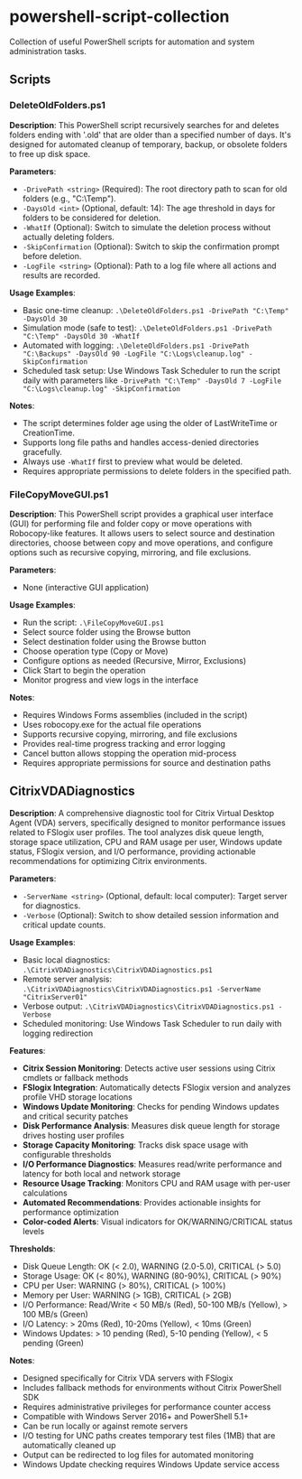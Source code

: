 # powershell-script-collection
Collection of useful PowerShell scripts for automation and system administration tasks.

## Scripts

### DeleteOldFolders.ps1

**Description**: This PowerShell script recursively searches for and deletes folders ending with '.old' that are older than a specified number of days. It's designed for automated cleanup of temporary, backup, or obsolete folders to free up disk space.

**Parameters**:
- `-DrivePath <string>` (Required): The root directory path to scan for old folders (e.g., "C:\Temp").
- `-DaysOld <int>` (Optional, default: 14): The age threshold in days for folders to be considered for deletion.
- `-WhatIf` (Optional): Switch to simulate the deletion process without actually deleting folders.
- `-SkipConfirmation` (Optional): Switch to skip the confirmation prompt before deletion.
- `-LogFile <string>` (Optional): Path to a log file where all actions and results are recorded.

**Usage Examples**:
- Basic one-time cleanup: `.\DeleteOldFolders.ps1 -DrivePath "C:\Temp" -DaysOld 30`
- Simulation mode (safe to test): `.\DeleteOldFolders.ps1 -DrivePath "C:\Temp" -DaysOld 30 -WhatIf`
- Automated with logging: `.\DeleteOldFolders.ps1 -DrivePath "C:\Backups" -DaysOld 90 -LogFile "C:\Logs\cleanup.log" -SkipConfirmation`
- Scheduled task setup: Use Windows Task Scheduler to run the script daily with parameters like `-DrivePath "C:\Temp" -DaysOld 7 -LogFile "C:\Logs\cleanup.log" -SkipConfirmation`

**Notes**:
- The script determines folder age using the older of LastWriteTime or CreationTime.
- Supports long file paths and handles access-denied directories gracefully.
- Always use `-WhatIf` first to preview what would be deleted.
- Requires appropriate permissions to delete folders in the specified path.

### FileCopyMoveGUI.ps1

**Description**: This PowerShell script provides a graphical user interface (GUI) for performing file and folder copy or move operations with Robocopy-like features. It allows users to select source and destination directories, choose between copy and move operations, and configure options such as recursive copying, mirroring, and file exclusions.

**Parameters**:
- None (interactive GUI application)

**Usage Examples**:
- Run the script: `.\FileCopyMoveGUI.ps1`
- Select source folder using the Browse button
- Select destination folder using the Browse button
- Choose operation type (Copy or Move)
- Configure options as needed (Recursive, Mirror, Exclusions)
- Click Start to begin the operation
- Monitor progress and view logs in the interface

**Notes**:
- Requires Windows Forms assemblies (included in the script)
- Uses robocopy.exe for the actual file operations
- Supports recursive copying, mirroring, and file exclusions
- Provides real-time progress tracking and error logging
- Cancel button allows stopping the operation mid-process
- Requires appropriate permissions for source and destination paths

## CitrixVDADiagnostics

**Description**: A comprehensive diagnostic tool for Citrix Virtual Desktop Agent (VDA) servers, specifically designed to monitor performance issues related to FSlogix user profiles. The tool analyzes disk queue length, storage space utilization, CPU and RAM usage per user, Windows update status, FSlogix version, and I/O performance, providing actionable recommendations for optimizing Citrix environments.

**Parameters**:
- `-ServerName <string>` (Optional, default: local computer): Target server for diagnostics.
- `-Verbose` (Optional): Switch to show detailed session information and critical update counts.

**Usage Examples**:
- Basic local diagnostics: `.\CitrixVDADiagnostics\CitrixVDADiagnostics.ps1`
- Remote server analysis: `.\CitrixVDADiagnostics\CitrixVDADiagnostics.ps1 -ServerName "CitrixServer01"`
- Verbose output: `.\CitrixVDADiagnostics\CitrixVDADiagnostics.ps1 -Verbose`
- Scheduled monitoring: Use Windows Task Scheduler to run daily with logging redirection

**Features**:
- **Citrix Session Monitoring**: Detects active user sessions using Citrix cmdlets or fallback methods
- **FSlogix Integration**: Automatically detects FSlogix version and analyzes profile VHD storage locations
- **Windows Update Monitoring**: Checks for pending Windows updates and critical security patches
- **Disk Performance Analysis**: Measures disk queue length for storage drives hosting user profiles
- **Storage Capacity Monitoring**: Tracks disk space usage with configurable thresholds
- **I/O Performance Diagnostics**: Measures read/write performance and latency for both local and network storage
- **Resource Usage Tracking**: Monitors CPU and RAM usage with per-user calculations
- **Automated Recommendations**: Provides actionable insights for performance optimization
- **Color-coded Alerts**: Visual indicators for OK/WARNING/CRITICAL status levels

**Thresholds**:
- Disk Queue Length: OK (< 2.0), WARNING (2.0-5.0), CRITICAL (> 5.0)
- Storage Usage: OK (< 80%), WARNING (80-90%), CRITICAL (> 90%)
- CPU per User: WARNING (> 80%), CRITICAL (> 100%)
- Memory per User: WARNING (> 1GB), CRITICAL (> 2GB)
- I/O Performance: Read/Write < 50 MB/s (Red), 50-100 MB/s (Yellow), > 100 MB/s (Green)
- I/O Latency: > 20ms (Red), 10-20ms (Yellow), < 10ms (Green)
- Windows Updates: > 10 pending (Red), 5-10 pending (Yellow), < 5 pending (Green)

**Notes**:
- Designed specifically for Citrix VDA servers with FSlogix
- Includes fallback methods for environments without Citrix PowerShell SDK
- Requires administrative privileges for performance counter access
- Compatible with Windows Server 2016+ and PowerShell 5.1+
- Can be run locally or against remote servers
- I/O testing for UNC paths creates temporary test files (1MB) that are automatically cleaned up
- Output can be redirected to log files for automated monitoring
- Windows Update checking requires Windows Update service access
